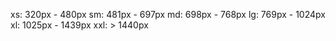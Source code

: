 xs: 320px - 480px
sm: 481px - 697px
md: 698px - 768px
lg: 769px - 1024px
xl: 1025px - 1439px
xxl: > 1440px
